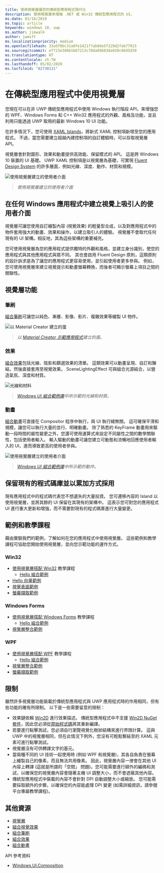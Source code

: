 ```yaml
---
title: 使用視覺層讓您的傳統型應用程式現代化
description: 使用視覺層來增強 .NET 或 Win32 傳統型應用程式的 UI。
ms.date: 03/18/2019
ms.topic: article
keywords: windows 10, uwp
ms.author: jimwalk
author: jwmsft
ms.localizationpriority: medium
ms.openlocfilehash: 33a5f0bc31a8fe1421f7ab0de5f229d2feb77915
ms.sourcegitcommit: ef723e3d6b1b67213c78da696838a920c66d5d30
ms.translationtype: HT
ms.contentlocale: zh-TW
ms.lasthandoff: 05/02/2020
ms.locfileid: "82730131"
---
```

# <a name="using-the-visual-layer-in-desktop-apps"></a>在傳統型應用程式中使用視覺層

您現在可以在非 UWP 傳統型應用程式中使用 Windows 執行階段 API，來增強您的 WPF、Windows Forms 和 C++ Win32 應用程式的外觀、風格及功能，並且利用只能透過 UWP 取用的最新 Windows 10 UI 功能。

在許多情況下，您可使用 [XAML Islands](xaml-islands.md)，將新式 XAML 控制項新增至您的應用程式。 不過，當您需要建立超越內建控制項的自訂體驗時，可以存取視覺層 API。

視覺層會針對圖形、效果和動畫提供高效能、保留模式的 API。 這是跨 Windows 10 裝置的 UI 基礎。 UWP XAML 控制項是以視覺層為基礎，可實現 [Fluent Design System](/windows/uwp/design/fluent-design-system/index) 的許多層面，例如光線、深度、動作、材質和規模。

![使用視覺層建立的使用者介面](images/visual-layer-interop/pull-to-animate.gif)

> _使用視覺層建立的使用者介面_

## <a name="create-a-visually-engaging-user-interface-in-any-windows-app"></a>在任何 Windows 應用程式中建立視覺上吸引人的使用者介面

視覺層可讓您使用自訂繪製內容 (視覺效果) 的輕量型合成，以及對應用程式中的物件套用強大的動畫、效果和操作，以建立吸引人的體驗。 視覺層不會取代任何現有的 UI 架構。相反地，其為這些架構的重要補充。

您可使用視覺層為您的應用程式提供獨特的外觀和風格，並建立身分識別，使您的應用程式與其他應用程式與眾不同。 其也會啟用 Fluent Design 原則，這類原則的設計訴求是為了讓您的應用程式更容易使用，並引起使用者更多參與。 例如，您可使用視覺層來建立視覺提示和動畫螢幕轉換，而後者可顯示螢幕上項目之間的關聯性。

## <a name="visual-layer-features"></a>視覺層功能

### <a name="brushes"></a>筆刷

[組合筆刷](/windows/uwp/composition/composition-brushes)可讓您以純色、漸層、影像、影片、複雜效果等繪製 UI 物件。

![以 Material Creator 建立的蛋](images/visual-layer-interop/egg.gif)

> _以 [Material Creator 示範應用程式](https://github.com/Microsoft/WindowsCompositionSamples/tree/master/Demos/MaterialCreator)建立的蛋。_

### <a name="effects"></a>效果

[組合效果](/windows/uwp/composition/composition-effects)包括光線、陰影和篩選效果的清單。 這類效果可以動畫呈現、自訂和鍊結，然後直接套用至視覺效果。 SceneLightingEffect 可與組合光源結合，以營造氣氛、深度和材質。

![光線和材料](images/visual-layer-interop/light-interop.gif)

> _[Windows UI 組合範例庫](https://github.com/Microsoft/WindowsCompositionSamples/tree/master/SampleGallery)中所示範的光線和材質。_

### <a name="animations"></a>動畫

[組合動畫](/windows/uwp/composition/composition-animation)可直接在 Compositor 程序中執行，與 UI 執行緒無關。 這可確保平滑和規模，讓您可以執行大量的並行、明確動畫。 除了熟悉的 KeyFrame 動畫用來驅動一段時間的屬性變更之外，您還可使用運算式來設定不同屬性之間的數學關聯性，包括使用者輸入。 輸入驅動的動畫可讓您建立可動態和流暢地回應使用者輸入的 UI，進而導致更高的使用者參與。

![使用視覺層建立的使用者介面](images/visual-layer-interop/swipe-scroller.gif)

> _[Windows UI 組合範例庫](https://github.com/Microsoft/WindowsCompositionSamples/tree/master/SampleGallery)中所示範的動作。_

## <a name="keep-your-existing-codebase-and-adopt-incrementally"></a>保留現有的程式碼庫並以累加方式採用

現有應用程式中的程式碼代表您不想遺失的大量投資。 您可遷移內容的 Island  以使用視覺層，並將其餘的 UI 保留在其現有的架構中。 這表示您可對您的應用程式 UI 進行重大更新和增強，而不需要對現有的程式碼庫進行大量變更。

## <a name="samples-and-tutorials"></a>範例和教學課程

藉由實驗我們的範例，了解如何在您的應用程式中使用視覺層。 這些範例和教學課程可協助您開始使用視覺層，並向您示範功能的運作方式。

### <a name="win32"></a>Win32

- [使用視覺層搭配 Win32](using-the-visual-layer-with-win32.md) 教學課程
  - [Hello 組合範例](https://github.com/Microsoft/Windows.UI.Composition-Win32-Samples/tree/master/cpp/HelloComposition)
- [Hello 向量範例](https://github.com/Microsoft/Windows.UI.Composition-Win32-Samples/tree/master/cpp/HelloVectors)
- [視覺表面範例](https://github.com/Microsoft/Windows.UI.Composition-Win32-Samples/tree/master/cpp/VirtualSurfaces)
- [螢幕擷取範例](https://github.com/Microsoft/Windows.UI.Composition-Win32-Samples/tree/master/cpp/ScreenCaptureforHWND)

### <a name="windows-forms"></a>Windows Forms

- [使用視覺層搭配 Windows Forms](using-the-visual-layer-with-windows-forms.md) 教學課程
  - [Hello 組合範例](https://github.com/Microsoft/Windows.UI.Composition-Win32-Samples/tree/master/dotnet/WinForms/HelloComposition)
- [視覺層整合範例](https://github.com/Microsoft/Windows.UI.Composition-Win32-Samples/tree/master/dotnet/WinForms/VisualLayerIntegration)

### <a name="wpf"></a>WPF

- [使用視覺層搭配 WPF](using-the-visual-layer-with-wpf.md) 教學課程
  - [Hello 組合範例](https://github.com/Microsoft/Windows.UI.Composition-Win32-Samples/tree/master/dotnet/WPF/HelloComposition)
- [視覺層整合範例](https://github.com/Microsoft/Windows.UI.Composition-Win32-Samples/tree/master/dotnet/WPF/VisualLayerIntegration)
- [螢幕擷取範例](https://github.com/Microsoft/Windows.UI.Composition-Win32-Samples/tree/master/dotnet/WPF/ScreenCapture)

## <a name="limitations"></a>限制

雖然許多視覺層功能裝載於傳統型應用程式與 UWP 應用程式時的作用相同，但有些功能的確有所限制。 以下是一些需要留意的限制：

- 效果鏈依賴 [Win2D](http://microsoft.github.io/Win2D/html/Introduction.htm) 進行效果描述。 傳統型應用程式中不支援 [Win2D NuGet 套件](https://www.nuget.org/packages/Win2D.uwp)，因此您必須從[原始程式碼](https://github.com/Microsoft/Win2D)將其重新編譯。
- 若要進行點擊測試，您必須自行瀏覽視覺化樹狀結構來進行界限計算。 這與 UWP 中的視覺層相同，但在此情況下例外，您沒有可輕鬆繫結至的 XAML 元素可進行點擊測試。
- 視覺層沒有可供轉譯文字的基元。
- 當兩種不同的 UI 技術一起使用時 (例如 WPF 和視覺層)，其各自負責在螢幕上繪製自己的像素，而且無法共用像素。 因此，視覺層內容一律會在其他 UI 內容上轉譯 (這就是所謂的「空間」  問題)。您可能需要進行額外的編碼和測試，以確保您的視覺層內容會隨著主機 UI 調整大小，而不會遮蔽其他內容。
- 傳統型應用程式中裝載的內容不會針對 DPI 自動調整大小或縮放。 您可能需要採取額外的步驟，以確保您的內容能處理 DPI 變更 (如需詳細資訊，請參閱平台專屬教學課程)。

## <a name="additional-resources"></a>其他資源

- [視覺層](/windows/uwp/composition/visual-layer)
- [組合視覺效果](/windows/uwp/composition/composition-visual-tree)
- [組合筆刷](/windows/uwp/composition/composition-brushes)
- [組合效果](/windows/uwp/composition/composition-effects)
- [組合動畫](/windows/uwp/composition/composition-animation)

API 參考資料

- [Windows.UI.Composition](/uwp/api/Windows.UI.Composition)